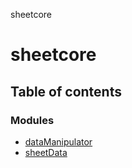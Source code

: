 sheetcore

# sheetcore

## Table of contents

### Modules

- [dataManipulator](modules/dataManipulator.md)
- [sheetData](modules/sheetData.md)
